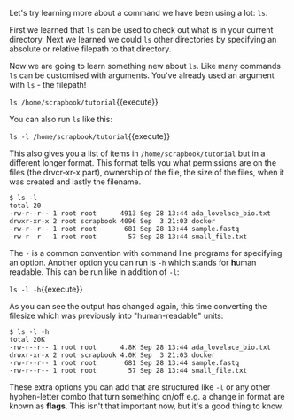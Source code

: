 Let's try learning more about a command we have been using a lot: `ls`.

First we learned that `ls` can be used 
to check out what is in your current directory.  Next we learned we could `ls` 
other directories by specifying an absolute or relative filepath to that 
directory.

Now we are going to learn something new about `ls`. Like many commands `ls` can 
be customised with arguments.  You've already used an argument with `ls` - the 
filepath!

`ls /home/scrapbook/tutorial`{{execute}}

You can also run `ls` like this:

`ls -l /home/scrapbook/tutorial`{{execute}}

This also gives you a list of items in `/home/scrapbook/tutorial` but in a 
different **l**onger format. This format tells you what permissions are on the 
files (the drvcr-xr-x part), ownership of the file, the size of the files, 
when it was created and lastly the filename.  

```
$ ls -l
total 20
-rw-r--r-- 1 root root      4913 Sep 28 13:44 ada_lovelace_bio.txt
drwxr-xr-x 2 root scrapbook 4096 Sep  3 21:03 docker
-rw-r--r-- 1 root root       681 Sep 28 13:44 sample.fastq
-rw-r--r-- 1 root root        57 Sep 28 13:44 small_file.txt
```

The `-` is a common convention with command line 
programs for specifying an option.  Another option you can run is `-h` which 
stands for **h**uman readable.  This can be run like in addition of `-l`:


`ls -l -h`{{execute}}

As you can see the output has changed again, this time converting the filesize 
which was previously into "human-readable" units:

```
$ ls -l -h
total 20K
-rw-r--r-- 1 root root      4.8K Sep 28 13:44 ada_lovelace_bio.txt
drwxr-xr-x 2 root scrapbook 4.0K Sep  3 21:03 docker
-rw-r--r-- 1 root root       681 Sep 28 13:44 sample.fastq
-rw-r--r-- 1 root root        57 Sep 28 13:44 small_file.txt
```

These extra options you can add that are structured like `-l` or any other 
hyphen-letter combo that turn something on/off e.g. a change in format are 
known as **flags**.  This isn't that important now, but it's a good thing to 
know.